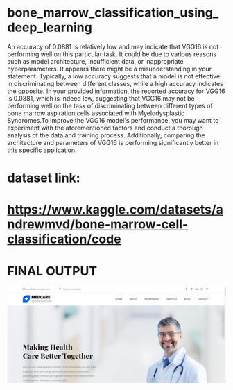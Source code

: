 # bone_marrow_classification_using_deep_learning

An accuracy of 0.0881 is relatively low and may indicate that VGG16 is not performing well on this particular task. It could be due to various reasons such as model architecture, insufficient data, or inappropriate hyperparameters.
It appears there might be a misunderstanding in your statement. Typically, a low accuracy suggests that a model is not effective in discriminating between different classes, while a high accuracy indicates the opposite. In your provided information, the reported accuracy for VGG16 is 0.0881, which is indeed low, suggesting that VGG16 may not be performing well on the task of discriminating between different types of bone marrow aspiration cells associated with Myelodysplastic Syndromes.To improve the VGG16 model's performance, you may want to experiment with the aforementioned factors and conduct a thorough analysis of the data and training process. Additionally, comparing the architecture and parameters of VGG16  is performing significantly better in this specific application.

# dataset link:
# https://www.kaggle.com/datasets/andrewmvd/bone-marrow-cell-classification/code

# FINAL OUTPUT
![image](https://github.com/RoshanMundekar/bone_marrow_classification_using_deep_learning/blob/116e6d7ead29c20650ea205e1bbf8ff760d0558c/Capture.PNG)




